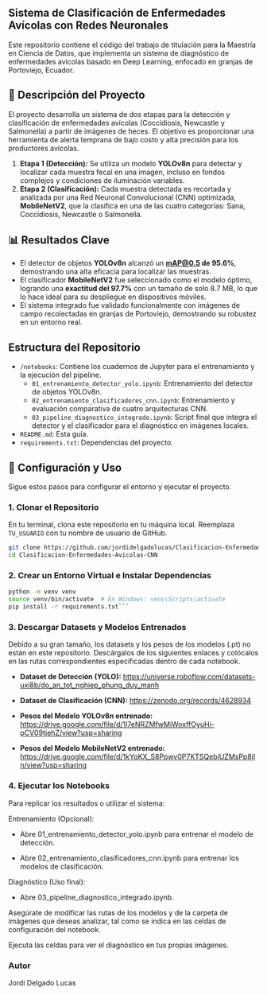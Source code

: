 ## Sistema de Clasificación de Enfermedades Avícolas con Redes Neuronales

Este repositorio contiene el código del trabajo de titulación para la
Maestría en Ciencia de Datos, que implementa un sistema de diagnóstico
de enfermedades avícolas basado en Deep Learning, enfocado en granjas de
Portoviejo, Ecuador.

## 📝 Descripción del Proyecto

El proyecto desarrolla un sistema de dos etapas para la detección y
clasificación de enfermedades avícolas (Coccidiosis, Newcastle y
Salmonella) a partir de imágenes de heces. El objetivo es proporcionar
una herramienta de alerta temprana de bajo costo y alta precisión para
los productores avícolas.

1. **Etapa 1 (Detección):** Se utiliza un modelo **YOLOv8n**
para detectar y localizar cada muestra fecal en una imagen, incluso en
fondos complejos y condiciones de iluminación variables. 
2. **Etapa 2 (Clasificación):** Cada muestra detectada es recortada y analizada por
una Red Neuronal Convolucional (CNN) optimizada, **MobileNetV2**,
que la clasifica en una de las cuatro categorías: Sana, Coccidiosis,
Newcastle o Salmonella.

## 📊 Resultados Clave

-   El detector de objetos **YOLOv8n** alcanzó un **mAP@0.5 de 95.6%**, demostrando una alta eficacia para localizar las muestras.
-   El clasificador **MobileNetV2** fue seleccionado como el modelo óptimo, logrando una **exactitud del 97.7%** con un tamaño de solo 8.7 MB, lo que lo hace ideal para su despliegue en dispositivos móviles.
-   El sistema integrado fue validado funcionalmente con imágenes de campo recolectadas en granjas de Portoviejo, demostrando su robustez en un entorno real.

## Estructura del Repositorio

-   `/notebooks`: Contiene los cuadernos de Jupyter para el entrenamiento y la ejecución del pipeline.
    -   `01_entrenamiento_detector_yolo.ipynb`: Entrenamiento del detector de objetos YOLOv8n.
    -   `02_entrenamiento_clasificadores_cnn.ipynb`: Entrenamiento y evaluación comparativa de cuatro arquitecturas CNN.
    -   `03_pipeline_diagnostico_integrado.ipynb`: Script final que integra el detector y el clasificador para el diagnóstico en imágenes locales.
-   `README.md`: Esta guía.
-   `requirements.txt`: Dependencias del proyecto.

## 🚀 Configuración y Uso

Sigue estos pasos para configurar el entorno y ejecutar el proyecto.

### 1. Clonar el Repositorio
En tu terminal, clona este repositorio en tu máquina local. Reemplaza `TU_USUARIO` con tu nombre de usuario de GitHub.

```bash
git clone https://github.com/jordidelgadolucas/Clasificacion-Enfermedades-Avicolas-CNN.git
cd Clasificacion-Enfermedades-Avicolas-CNN
```

### 2. Crear un Entorno Virtual e Instalar Dependencias
```bash
python -m venv venv
source venv/bin/activate  # En Windows: venv\Scripts\activate
pip install -r requirements.txt```
```
### 3. Descargar Datasets y Modelos Entrenados

Debido a su gran tamaño, los datasets y los pesos de los modelos (.pt) no están en este repositorio. Descárgalos de los siguientes enlaces y colócalos en las rutas correspondientes especificadas dentro de cada notebook.

-    **Dataset de Detección (YOLO):** https://universe.roboflow.com/datasets-uxi8b/do_an_tot_nghiep_phung_duy_manh

-    **Dataset de Clasificación (CNN):** https://zenodo.org/records/4628934

-    **Pesos del Modelo YOLOv8n entrenado:** https://drive.google.com/file/d/1l7eNRZMfwMiWoxffOyuHi-pCV09tjehZ/view?usp=sharing

-   **Pesos del Modelo MobileNetV2 entrenado:** https://drive.google.com/file/d/1kYqKX_S8Ppwv0P7KTSQebiUZMsPp8jIn/view?usp=sharing

### 4. Ejecutar los Notebooks

Para replicar los resultados o utilizar el sistema:

Entrenamiento (Opcional):

-   Abre 01_entrenamiento_detector_yolo.ipynb para entrenar el modelo de detección.

-   Abre 02_entrenamiento_clasificadores_cnn.ipynb para entrenar los modelos de clasificación.

Diagnóstico (Uso final):

-   Abre 03_pipeline_diagnostico_integrado.ipynb.

Asegúrate de modificar las rutas de los modelos y de la carpeta de imágenes que deseas analizar, tal como se indica en las celdas de configuración del notebook.

Ejecuta las celdas para ver el diagnóstico en tus propias imágenes.

### Autor

Jordi Delgado Lucas

